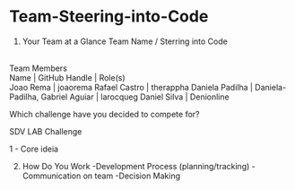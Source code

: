 # Team-Steering-into-Code


1. Your Team at a Glance
Team Name / Sterring into Code
<br>
Team Members
<br>
Name            |  GitHub Handle |	    Role(s)
<br>
Joao Rema 	    | joaorema 	
Rafael Castro 	| therappha 	
Daniela Padilha |	Daniela-Padilha, 	
Gabriel	Aguiar  | larocqueg 	
Daniel Silva    | Denionline

Which challenge have you decided to compete for?

SDV LAB Challenge

1 - Core ideia

2. How Do You Work
  -Development Process (planning/tracking)
-Communication on team
-Decision Making



